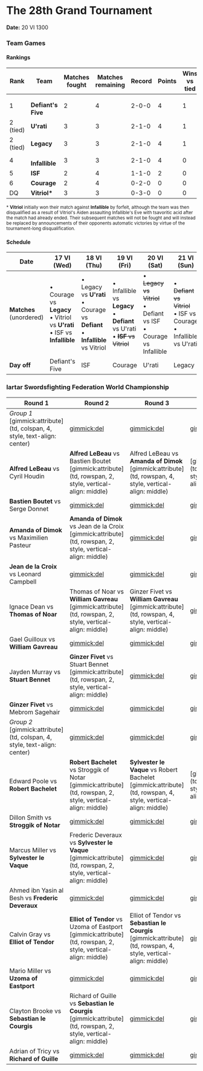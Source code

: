 # The 28th Grand Tournament

**Date:** 20 VI 1300

### Team Games

#### Rankings

| Rank     | Team                                                         | Matches fought | Matches remaining | Record | Points | Wins vs tied | Points difference |
| -------- | ------------------------------------------------------------ | -------------- | ----------------- | ------ | ------ | ------------ | ----------------- |
| 1        | **<img src="https://i.imgur.com/ZVeztfS.png" height="16px"></img> Defiant's Five** | 2              | 4                 | 2-0-0  | 4      | 1            | 4                 |
| 2 (tied) | **U'rati**                                                   | 3              | 3                 | 2-1-0  | 4      | 1            | 2                 |
| 2 (tied) | **Legacy**                                                   | 3              | 3                 | 2-1-0  | 4      | 1            | 2                 |
| 4        | <img src="https://i.imgur.com/irvSr2O.png" height="16px"></img> **Infallible** | 3              | 3                 | 2-1-0  | 4      | 0            | 2                 |
| 5        | **ISF**                                                      | 2              | 4                 | 1-1-0  | 2      | 0            | 0                 |
| 6        | **Courage**                                                  | 2              | 4                 | 0-2-0  | 0      | 0            | -4                |
| DQ       | **Vitriol\***                                                | 3              | 3                 | 0-3-0  | 0      | 0            | -6                |

<sup>\* **Vitriol** initially won their match against **Infallible** by forfeit, although the team was then disqualified as a result of Vitriol's Aiden assaulting Infallible's Eve with tsavoritic acid after the match had already ended. Their subsequent matches will not be fought and will instead be replaced by announcements of their opponents automatic victories by virtue of the tournament-long disqualification. </sup>

#### Schedule

| Date                         | 17 VI (Wed)                                                  | 18 VI (Thu)                                                  | 19 VI (Fri)                                                  | 20 VI (Sat)                                                  | 21 VI (Sun)                                                  | 22 VI (Mon)                                                  | 23 VI (Tue)                                                  |
| ---------------------------- | ------------------------------------------------------------ | ------------------------------------------------------------ | ------------------------------------------------------------ | ------------------------------------------------------------ | ------------------------------------------------------------ | ------------------------------------------------------------ | ------------------------------------------------------------ |
| **Matches**<br />(unordered) | • Courage vs **Legacy**<br />• Vitriol vs **U'rati**<br />• ISF vs **Infallible** | • Legacy vs **U'rati**<br />• Courage vs **Defiant**<br />• **Infallible** vs Vitriol | • Infallible vs **Legacy**<br />• **Defiant** vs U'rati<br />• ~~**ISF** vs Vitriol~~ | • ~~Legacy vs Vitriol~~<br />• Defiant vs ISF<br />• Courage vs Infallible | • ~~Defiant vs Vitriol~~<br />• ISF vs Courage<br />• Infallible vs U'rati | • ISF vs Legacy<br />• Defiant vs Infallible<br />• Courage vs U'rati | • Defiant vs Legacy<br />• ISF vs U'rati<br />• ~~Courage vs Vitriol~~ |
| **Day off**                  | Defiant's Five                                               | ISF                                                          | Courage                                                      | U'rati                                                       | Legacy                                                       | Vitriol                                                      | Infallible                                                   |

### Iartar Swordsfighting Federation World Championship

| Round 1                                                      | Round 2                                                      | Round 3                                                      | Group finals                                                 | Finals                                                       |
| ------------------------------------------------------------ | ------------------------------------------------------------ | ------------------------------------------------------------ | ------------------------------------------------------------ | ------------------------------------------------------------ |
| *Group 1* [gimmick:attribute](td, colspan, 4, style, text-align: center) | [gimmick:del]()                                              | [gimmick:del]()                                              | [gimmick:del]()                                              | *Finalist group* [gimmick:attribute](td, style, text-align: center) |
| **Alfred LeBeau** vs Cyril Houdin                            | **Alfred LeBeau** vs Bastien Boutet [gimmick:attribute](td, rowspan, 2, style, vertical-align: middle) | Alfred LeBeau vs **Amanda of Dimok** [gimmick:attribute](td, rowspan, 4, style, vertical-align: middle) | [gimmick:attribute](td, rowspan, 8, style, vertical-align: middle) | [gimmick:attribute](td, rowspan, 17, style, vertical-align: middle) |
| **Bastien Boutet** vs Serge Donnet                           | [gimmick:del]()                                              | [gimmick:del]()                                              | [gimmick:del]()                                              | [gimmick:del]()                                              |
| **Amanda of Dimok** vs Maximilien Pasteur                    | **Amanda of Dimok** vs Jean de la Croix [gimmick:attribute](td, rowspan, 2, style, vertical-align: middle) | [gimmick:del]()                                              | [gimmick:del]()                                              | [gimmick:del]()                                              |
| **Jean de la Croix** vs Leonard Campbell                     | [gimmick:del]()                                              | [gimmick:del]()                                              | [gimmick:del]()                                              | [gimmick:del]()                                              |
| Ignace Dean vs **Thomas of Noar**                            | Thomas of Noar vs **William Gavreau** [gimmick:attribute](td, rowspan, 2, style, vertical-align: middle) | Ginzer Fivet vs **William Gavreau** [gimmick:attribute](td, rowspan, 4, style, vertical-align: middle) | [gimmick:del]()                                              | [gimmick:del]()                                              |
| Gael Guilloux vs **William Gavreau**                         | [gimmick:del]()                                              | [gimmick:del]()                                              | [gimmick:del]()                                              | [gimmick:del]()                                              |
| Jayden Murray vs **Stuart Bennet**                           | **Ginzer Fivet** vs Stuart Bennet [gimmick:attribute](td, rowspan, 2, style, vertical-align: middle) | [gimmick:del]()                                              | [gimmick:del]()                                              | [gimmick:del]()                                              |
| **Ginzer Fivet** vs Mebrom Sagehair                          | [gimmick:del]()                                              | [gimmick:del]()                                              | [gimmick:del]()                                              | [gimmick:del]()                                              |
| *Group 2* [gimmick:attribute](td, colspan, 4, style, text-align: center) | [gimmick:del]()                                              | [gimmick:del]()                                              | [gimmick:del]()                                              | [gimmick:del]()                                              |
| Edward Poole vs **Robert Bachelet**                          | **Robert Bachelet** vs Stroggik of Notar [gimmick:attribute](td, rowspan, 2, style, vertical-align: middle) | **Sylvester le Vaque** vs Robert Bachelet [gimmick:attribute](td, rowspan, 4, style, vertical-align: middle) | [gimmick:attribute](td, rowspan, 8, style, vertical-align: middle) | [gimmick:del]()                                              |
| Dillon Smith vs **Stroggik of Notar**                        | [gimmick:del]()                                              | [gimmick:del]()                                              | [gimmick:del]()                                              | [gimmick:del]()                                              |
| Marcus Miller vs **Sylvester le Vaque**                      | Frederic Deveraux vs **Sylvester le Vaque** [gimmick:attribute](td, rowspan, 2, style, vertical-align: middle) | [gimmick:del]()                                              | [gimmick:del]()                                              | [gimmick:del]()                                              |
| Ahmed ibn Yasin al Besh vs **Frederic Deveraux**             | [gimmick:del]()                                              | [gimmick:del]()                                              | [gimmick:del]()                                              | [gimmick:del]()                                              |
| Calvin Gray vs **Elliot of Tendor**                          | **Elliot of Tendor** vs Uzoma of Eastport [gimmick:attribute](td, rowspan, 2, style, vertical-align: middle) | Elliot of Tendor vs **Sebastian le Courgis** [gimmick:attribute](td, rowspan, 4, style, vertical-align: middle) | [gimmick:del]()                                              | [gimmick:del]()                                              |
| Mario Miller vs **Uzoma of Eastport**                        | [gimmick:del]()                                              | [gimmick:del]()                                              | [gimmick:del]()                                              | [gimmick:del]()                                              |
| Clayton Brooke vs **Sebastian le Courgis**                   | Richard of Guille vs **Sebastian le Courgis** [gimmick:attribute](td, rowspan, 2, style, vertical-align: middle) | [gimmick:del]()                                              | [gimmick:del]()                                              | [gimmick:del]()                                              |
| Adrian of Tricy vs **Richard of Guille**                     | [gimmick:del]()                                              | [gimmick:del]()                                              | [gimmick:del]()                                              | [gimmick:del]()                                              |

